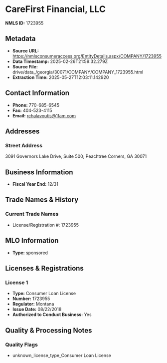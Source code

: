 # CareFirst Financial, LLC

**NMLS ID:** 1723955

## Metadata
- **Source URL:** https://nmlsconsumeraccess.org/EntityDetails.aspx/COMPANY/1723955
- **Data Timestamp:** 2025-02-26T21:59:32.279Z
- **Source File:** drive/data_/georgia/30071/COMPANY/COMPANY_1723955.html
- **Extraction Time:** 2025-05-27T12:03:11.142920

## Contact Information
- **Phone:** 770-685-6545
- **Fax:** 404-523-4115
- **Email:** rchalavoutis@1fam.com

## Addresses
### Street Address
3091 Governors Lake Drive, Suite 500; Peachtree Corners, GA 30071

## Business Information
- **Fiscal Year End:** 12/31

## Trade Names & History
### Current Trade Names
- License/Registration #: 1723955

## MLO Information
- **Type:** sponsored

## Licenses & Registrations

### License 1
- **Type:** Consumer Loan License
- **Number:** 1723955
- **Regulator:** Montana
- **Issue Date:** 08/22/2018
- **Authorized to Conduct Business:** Yes

## Quality & Processing Notes
### Quality Flags
- unknown_license_type_Consumer Loan License
